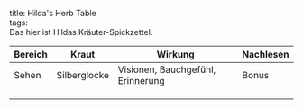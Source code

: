 title: Hilda's Herb Table  
tags:   
Das hier ist Hildas Kräuter-Spickzettel. 

|Bereich|Kraut|Wirkung|Nachlesen|
|-|-|-|-|
|Sehen|Silberglocke|Visionen, Bauchgefühl, Erinnerung|Bonus|
||||
||||
||||
